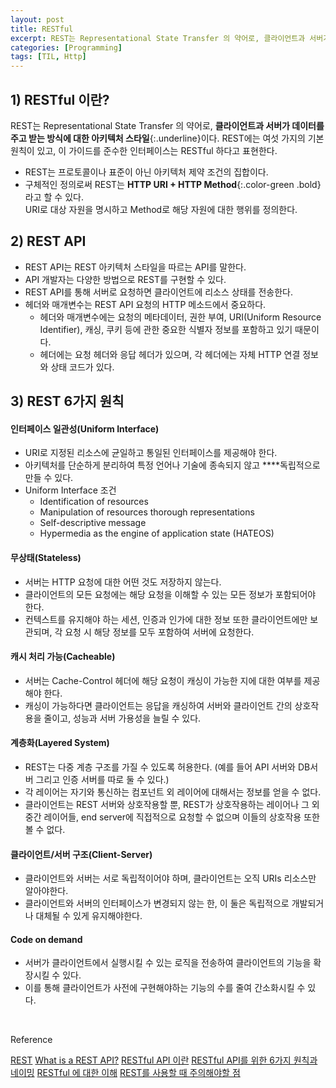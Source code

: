 ```yaml
---
layout: post 
title: RESTful
excerpt: REST는 Representational State Transfer 의 약어로, 클라이언트과 서버가 데이터를 주고 받는 방식에 대한 아키텍처 스타일이다. REST에는 여섯 가지의 기본 원칙이 있고, 이 가이드를 준수한 인터페이스는 RESTful 하다고 표현한다.
categories: [Programming]
tags: [TIL, Http]
---
```


## 1) RESTful 이란?

REST는 Representational State Transfer 의 약어로, **클라이언트과 서버가 데이터를 주고 받는 방식에 대한 아키텍처 스타일**{:.underline}이다. REST에는 여섯 가지의 기본 원칙이 있고, 이 가이드를 준수한 인터페이스는 RESTful 하다고 표현한다.

- REST는 프로토콜이나 표준이 아닌 아키텍처 제약 조건의 집합이다.
- 구체적인 정의로써 REST는 **HTTP URI + HTTP Method**{:.color-green .bold} 라고 할 수 있다.  
  URI로 대상 자원을 명시하고 Method로 해당 자원에 대한 행위를 정의한다.


## 2) REST API

- REST API는 REST 아키텍처 스타일을 따르는 API를 말한다.
- API 개발자는 다양한 방법으로 REST를 구현할 수 있다.
- REST API를 통해 서버로 요청하면 클라이언트에 리소스 상태를 전송한다.
- 헤더와 매개변수는 REST API 요청의 HTTP 메소드에서 중요하다.
   - 헤더와 매개변수에는 요청의 메타데이터, 권한 부여, URI(Uniform Resource Identifier), 캐싱, 쿠키 등에 관한 중요한 식별자 정보를 포함하고 있기 때문이다.
   - 헤더에는 요청 헤더와 응답 헤더가 있으며, 각 헤더에는 자체 HTTP 연결 정보와 상태 코드가 있다.


## 3) REST 6가지 원칙

#### 인터페이스 일관성(Uniform Interface)
- URI로 지정된 리소스에 균일하고 통일된 인터페이스를 제공해야 한다.
- 아키텍처를 단순하게 분리하여 특정 언어나 기술에 종속되지 않고 ****독립적으로 만들 수 있다.
- Uniform Interface 조건
   - Identification of resources
   - Manipulation of resources thorough representations
   - Self-descriptive message
   - Hypermedia as the engine of application state (HATEOS)


#### 무상태(Stateless)
- 서버는 HTTP 요청에 대한 어떤 것도 저장하지 않는다.
- 클라이언트의 모든 요청에는 해당 요청을 이해할 수 있는 모든 정보가 포함되어야 한다.
- 컨텍스트를 유지해야 하는 세션, 인증과 인가에 대한 정보 또한 클라이언트에만 보관되며, 각 요청 시 해당 정보를 모두 포함하여 서버에 요청한다.


#### 캐시 처리 가능(Cacheable)
- 서버는 Cache-Control 헤더에 해당 요청이 캐싱이 가능한 지에 대한 여부를 제공해야 한다.
- 캐싱이 가능하다면 클라이언트는 응답을 캐싱하여 서버와 클라이언트 간의 상호작용을 줄이고, 성능과 서버 가용성을 늘릴 수 있다.


#### 계층화(Layered System)
- REST는 다중 계층 구조를 가질 수 있도록 허용한다. (예를 들어 API 서버와 DB서버 그리고 인증 서버를 따로 둘 수 있다.)
- 각 레이어는 자기와 통신하는 컴포넌트 외 레이어에 대해서는 정보를 얻을 수 없다.
- 클라이언트는 REST 서버와 상호작용할 뿐, REST가 상호작용하는 레이어나 그 외 중간 레이어들, end server에 직접적으로 요청할 수 없으며 이들의 상호작용 또한 볼 수 없다.


#### 클라이언트/서버 구조(Client-Server)
- 클라이언트와 서버는 서로 독립적이어야 하며, 클라이언트는 오직 URIs 리소스만 알아야한다.
- 클라이언트와 서버의 인터페이스가 변경되지 않는 한, 이 둘은 독립적으로 개발되거나 대체될 수 있게 유지해야한다.


#### Code on demand
- 서버가 클라이언트에서 실행시킬 수 있는 로직을 전송하여 클라이언트의 기능을 확장시킬 수 있다.
- 이를 통해 클라이언트가 사전에 구현해야하는 기능의 수를 줄여 간소화시킬 수 있다.


<br>

<div class="post-reference">
   <p>Reference</p>
   <a href="https://ko.wikipedia.org/wiki/REST](https://ko.wikipedia.org/wiki/REST">REST</a>
   <a href="https://www.redhat.com/ko/topics/api/what-is-a-rest-api">What is a REST API?</a>
   <a href="https://velog.io/@somday/RESTful-API-%EC%9D%B4%EB%9E%80">RESTful API 이란</a>
   <a href="https://prohannah.tistory.com/156">RESTful API를 위한 6가지 원칙과 네이밍</a>
   <a href="http://amazingguni.github.io/blog/2016/03/REST%EC%97%90-%EB%8C%80%ED%95%9C-%EC%9D%B4%ED%95%B4-1">RESTful 에 대한 이해</a>
   <a href="https://sabarada.tistory.com/9">REST를 사용할 때 주의해야할 점</a>
</div>

